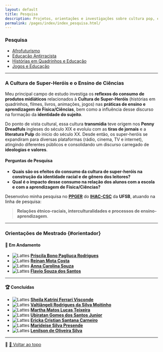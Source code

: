 ```yaml
---
layout: default
title: Pesquisa
description: Projetos, orientações e investigações sobre cultura pop, ensino de ciências e relações étnico-raciais.
permalink: /pages/index/index_pesquisa.html/
---
```


### Pesquisa

- [Afrofuturismo](/pages/pesquisa/pesquisa_afro.html)
- [Educação Antirracista](/pages/pesquisa/pesquisa_edu.html)
- [Histórias em Quadrinhos e Educação](/pages/pesquisa/pesquisa_hq.html)
- [Jogos e Educação](/pages/pesquisa/pesquisa_jogos.html)

---

### A Cultura de Super-Heróis e o Ensino de Ciências

Meu principal campo de estudo investiga os **reflexos do consumo de produtos midiáticos** relacionados à **Cultura de Super-Heróis** (histórias em quadrinhos, filmes, livros, animações, jogos) nas **práticas de ensino e aprendizagem de Física/Ciências**, bem como a influência desse discurso na formação da **identidade do sujeito**.

Do ponto de vista cultural, essa cultura **transmídia** teve origem nos **Penny Dreadfuls** ingleses do século XIX e evoluiu com as **tiras de jornais** e a **literatura Pulp** do início do século XX. Desde então, os super-heróis se expandiram para diversas plataformas (rádio, cinema, TV e internet), atingindo diferentes públicos e consolidando um discurso carregado de **ideologias e valores**.

#### Perguntas de Pesquisa

- **Quais são os efeitos do consumo da cultura de super-heróis na construção da identidade racial e de gênero dos leitores?**  
- **Qual é o impacto desse consumo na relação dos alunos com a escola e com a aprendizagem de Física/Ciências?**

Desenvolvo minha pesquisa no **[PPGER](https://ufsb.edu.br/ppger/)** do **[IHAC-CSC](https://ufsb.edu.br/ihac-csc/)** da **UFSB**, atuando na linha de pesquisa:

> **Relações étnico-raciais, interculturalidades e processos de ensino-aprendizagem**.

---

### Orientações de Mestrado {#orientador}

#### 📌 Em Andamento  

- ![Lattes](https://itxesco.github.io/imagens/icones/icons16/lattes-icon.png) [**Priscila Bono Pagliuca Rodrigues**](http://lattes.cnpq.br/3929221160338872)  
- ![Lattes](https://itxesco.github.io/imagens/icones/icons16/lattes-icon.png) [**Reinan Mota Costa**](http://lattes.cnpq.br/)  
- ![Lattes](https://itxesco.github.io/imagens/icones/icons16/lattes-icon.png) [**Anna Carolina Souza**](http://lattes.cnpq.br/)  
- ![Lattes](https://itxesco.github.io/imagens/icones/icons16/lattes-icon.png) [**Flavio Souza dos Santos**](http://lattes.cnpq.br/)  

---

#### 🏆 Concluídas  

- ![Lattes](https://itxesco.github.io/imagens/icones/icons16/lattes-icon.png) [**Sheila Katrini Ferrari Visconde**](http://lattes.cnpq.br/8317287394228958)  
- ![Lattes](https://itxesco.github.io/imagens/icones/icons16/lattes-icon.png) [**Valtiângeli Rodrigues da Silva Moitinho**](http://lattes.cnpq.br/0265292324050570)  
- ![Lattes](https://itxesco.github.io/imagens/icones/icons16/lattes-icon.png) [**Martha Matos Lucas Teixeira**](http://lattes.cnpq.br/9137805008331639)  
- ![Lattes](https://itxesco.github.io/imagens/icones/icons16/lattes-icon.png) [**Ubiratan Gomes dos Santos Junior**](http://lattes.cnpq.br/8121344743580077)  
- ![Lattes](https://itxesco.github.io/imagens/icones/icons16/lattes-icon.png) [**Ericka Cristian Santana Carneiro**](http://lattes.cnpq.br/7545687911475904)  
- ![Lattes](https://itxesco.github.io/imagens/icones/icons16/lattes-icon.png) [**Marideise Silva Presende**](http://lattes.cnpq.br/0937458579414776)  
- ![Lattes](https://itxesco.github.io/imagens/icones/icons16/lattes-icon.png) [**Lenilson de Oliveira Silva**](http://lattes.cnpq.br/3523225974376488)  

---

📌 [🔼 Voltar ao topo](#top)

